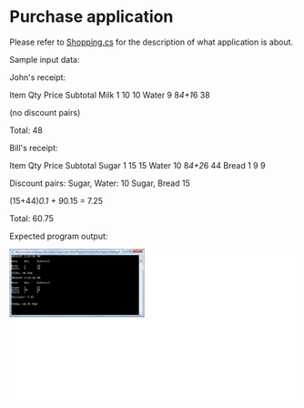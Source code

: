 # Purchase application

Please refer to [Shopping.cs](https://github.com/volodymyr20/Purchase/blob/master/Purchase/Shopping.cs) for the description of what application is about.

Sample input data: 

John's receipt:

Item 	Qty		Price	Subtotal
Milk 	1 		10 		10
Water	9		8*4+1*6	38

(no discount pairs)

Total: 48

Bill's receipt:

Item 	Qty		Price	Subtotal
Sugar 	1 		15		15
Water 	10		8*4+2*6	44
Bread 	1 		9		9 

Discount pairs: 
Sugar, Water: 10 
Sugar, Bread 15 
 
(15+44)*0.1 + 9*0.15 = 7.25

Total: 60.75

Expected program output: 

![alt tag](https://github.com/volodymyr20/Purchase/blob/master/output.png)

